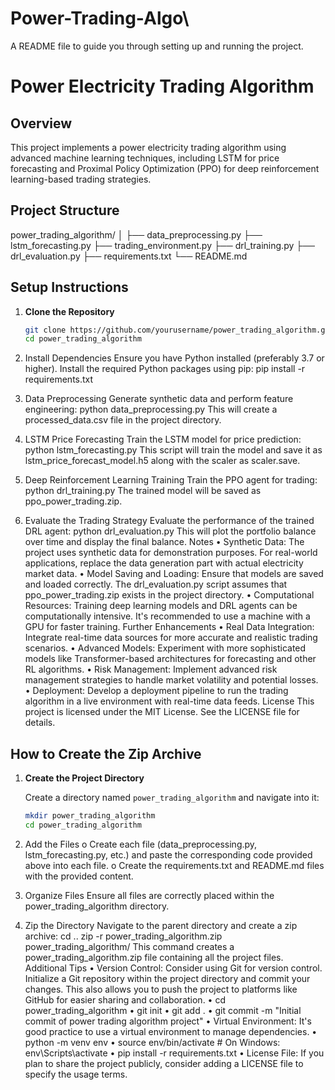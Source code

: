 # Power-Trading-Algo\
A README file to guide you through setting up and running the project.
# Power Electricity Trading Algorithm

## Overview

This project implements a power electricity trading algorithm using advanced machine learning techniques, including LSTM for price forecasting and Proximal Policy Optimization (PPO) for deep reinforcement learning-based trading strategies.

## Project Structure

power_trading_algorithm/ │ ├── data_preprocessing.py ├── lstm_forecasting.py ├── trading_environment.py ├── drl_training.py ├── drl_evaluation.py ├── requirements.txt └── README.md

## Setup Instructions

1. **Clone the Repository**

   ```bash
   git clone https://github.com/yourusername/power_trading_algorithm.git
   cd power_trading_algorithm
2.	Install Dependencies
Ensure you have Python installed (preferably 3.7 or higher). Install the required Python packages using pip:
pip install -r requirements.txt
3.	Data Preprocessing
Generate synthetic data and perform feature engineering:
python data_preprocessing.py
This will create a processed_data.csv file in the project directory.
4.	LSTM Price Forecasting
Train the LSTM model for price prediction:
python lstm_forecasting.py
This script will train the model and save it as lstm_price_forecast_model.h5 along with the scaler as scaler.save.
5.	Deep Reinforcement Learning Training
Train the PPO agent for trading:
python drl_training.py
The trained model will be saved as ppo_power_trading.zip.
6.	Evaluate the Trading Strategy
Evaluate the performance of the trained DRL agent:
python drl_evaluation.py
This will plot the portfolio balance over time and display the final balance.
Notes
•	Synthetic Data: The project uses synthetic data for demonstration purposes. For real-world applications, replace the data generation part with actual electricity market data.
•	Model Saving and Loading: Ensure that models are saved and loaded correctly. The drl_evaluation.py script assumes that ppo_power_trading.zip exists in the project directory.
•	Computational Resources: Training deep learning models and DRL agents can be computationally intensive. It's recommended to use a machine with a GPU for faster training.
Further Enhancements
•	Real Data Integration: Integrate real-time data sources for more accurate and realistic trading scenarios.
•	Advanced Models: Experiment with more sophisticated models like Transformer-based architectures for forecasting and other RL algorithms.
•	Risk Management: Implement advanced risk management strategies to handle market volatility and potential losses.
•	Deployment: Develop a deployment pipeline to run the trading algorithm in a live environment with real-time data feeds.
License
This project is licensed under the MIT License. See the LICENSE file for details.

## How to Create the Zip Archive

1. **Create the Project Directory**

   Create a directory named `power_trading_algorithm` and navigate into it:

   ```bash
   mkdir power_trading_algorithm
   cd power_trading_algorithm
2.	Add the Files
o	Create each file (data_preprocessing.py, lstm_forecasting.py, etc.) and paste the corresponding code provided above into each file.
o	Create the requirements.txt and README.md files with the provided content.
3.	Organize Files
Ensure all files are correctly placed within the power_trading_algorithm directory.
4.	Zip the Directory
Navigate to the parent directory and create a zip archive:
cd ..
zip -r power_trading_algorithm.zip power_trading_algorithm/
This command creates a power_trading_algorithm.zip file containing all the project files.
Additional Tips
•	Version Control: Consider using Git for version control. Initialize a Git repository within the project directory and commit your changes. This also allows you to push the project to platforms like GitHub for easier sharing and collaboration.
•	cd power_trading_algorithm
•	git init
•	git add .
•	git commit -m "Initial commit of power trading algorithm project"
•	Virtual Environment: It's good practice to use a virtual environment to manage dependencies.
•	python -m venv env
•	source env/bin/activate  # On Windows: env\Scripts\activate
•	pip install -r requirements.txt
•	License File: If you plan to share the project publicly, consider adding a LICENSE file to specify the usage terms.
